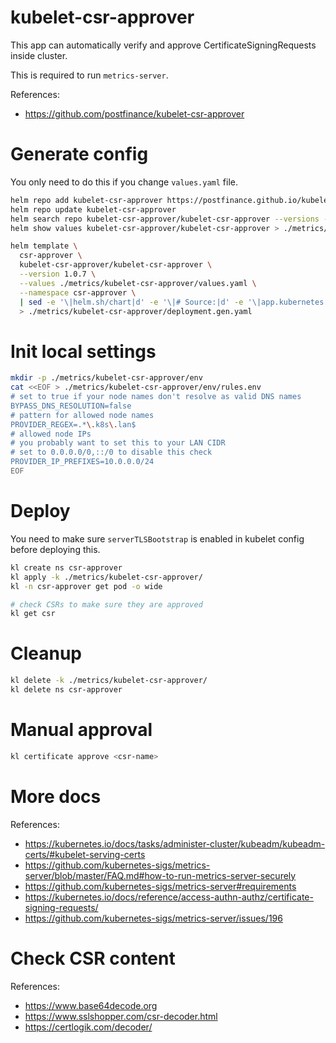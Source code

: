 
# kubelet-csr-approver

This app can automatically verify and approve CertificateSigningRequests inside cluster.

This is required to run `metrics-server`.

References:
- https://github.com/postfinance/kubelet-csr-approver

# Generate config

You only need to do this if you change `values.yaml` file.

```bash
helm repo add kubelet-csr-approver https://postfinance.github.io/kubelet-csr-approver
helm repo update kubelet-csr-approver
helm search repo kubelet-csr-approver/kubelet-csr-approver --versions --devel | head
helm show values kubelet-csr-approver/kubelet-csr-approver > ./metrics/kubelet-csr-approver/default-values.yaml
```

```bash
helm template \
  csr-approver \
  kubelet-csr-approver/kubelet-csr-approver \
  --version 1.0.7 \
  --values ./metrics/kubelet-csr-approver/values.yaml \
  --namespace csr-approver \
  | sed -e '\|helm.sh/chart|d' -e '\|# Source:|d' -e '\|app.kubernetes.io/managed-by: Helm|d' -e '\|app.kubernetes.io/instance:|d' -e '\|app.kubernetes.io/version|d' \
  > ./metrics/kubelet-csr-approver/deployment.gen.yaml
```

# Init local settings

```bash
mkdir -p ./metrics/kubelet-csr-approver/env
cat <<EOF > ./metrics/kubelet-csr-approver/env/rules.env
# set to true if your node names don't resolve as valid DNS names
BYPASS_DNS_RESOLUTION=false
# pattern for allowed node names
PROVIDER_REGEX=.*\.k8s\.lan$
# allowed node IPs
# you probably want to set this to your LAN CIDR
# set to 0.0.0.0/0,::/0 to disable this check
PROVIDER_IP_PREFIXES=10.0.0.0/24
EOF
```

# Deploy

You need to make sure `serverTLSBootstrap` is enabled in kubelet config before deploying this.

```bash
kl create ns csr-approver
kl apply -k ./metrics/kubelet-csr-approver/
kl -n csr-approver get pod -o wide

# check CSRs to make sure they are approved
kl get csr
```

# Cleanup

```bash
kl delete -k ./metrics/kubelet-csr-approver/
kl delete ns csr-approver
```

# Manual approval

```bash
kl certificate approve <csr-name>
```

# More docs

References:
- https://kubernetes.io/docs/tasks/administer-cluster/kubeadm/kubeadm-certs/#kubelet-serving-certs
- https://github.com/kubernetes-sigs/metrics-server/blob/master/FAQ.md#how-to-run-metrics-server-securely
- https://github.com/kubernetes-sigs/metrics-server#requirements
- https://kubernetes.io/docs/reference/access-authn-authz/certificate-signing-requests/
- https://github.com/kubernetes-sigs/metrics-server/issues/196

# Check CSR content

References:
- https://www.base64decode.org
- https://www.sslshopper.com/csr-decoder.html
- https://certlogik.com/decoder/
